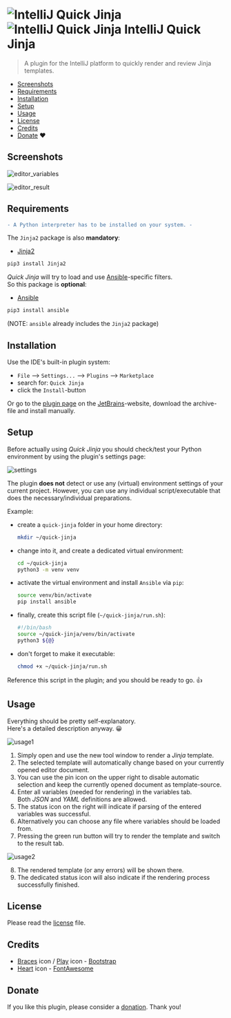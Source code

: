 # ![IntelliJ Quick Jinja](src/main/resources/META-INF/pluginIcon.png#gh-light-mode-only) ![IntelliJ Quick Jinja](src/main/resources/META-INF/pluginIcon_dark.png#gh-dark-mode-only) IntelliJ Quick Jinja

> A plugin for the IntelliJ platform to quickly render and review Jinja templates.

* [Screenshots](#screenshots)
* [Requirements](#requirements)
* [Installation](#installation)
* [Setup](#setup)
* [Usage](#usage)
* [License](#license)
* [Credits](#credits)
* [Donate](#donate) :heart:

## Screenshots

![editor_variables](screenshots/editor_variables.png)

![editor_result](screenshots/editor_result.png)

## Requirements

```diff
- A Python interpreter has to be installed on your system. -
```

The `Jinja2` package is also **mandatory**:

* [Jinja2](https://pypi.org/project/Jinja2/)

```bash
pip3 install Jinja2
```

_Quick Jinja_ will try to load and use [Ansible](https://www.ansible.com/)-specific filters.  
So this package is **optional**:

* [Ansible](https://pypi.org/project/ansible/)  

```bash
pip3 install ansible
```
(NOTE: `ansible` already includes the `Jinja2` package)

## Installation

Use the IDE's built-in plugin system:

* `File` --> `Settings...` --> `Plugins` --> `Marketplace`
* search for: `Quick Jinja`
* click the `Install`-button

Or go to the [plugin page](https://plugins.jetbrains.com/plugin/24850-quick-jinja) on the [JetBrains](https://www.jetbrains.com)-website, download the archive-file and install manually.

## Setup

Before actually using _Quick Jinja_ you should check/test your Python environment by using the plugin's settings page:

![settings](screenshots/settings.png)

The plugin **does not** detect or use any (virtual) environment settings of your current project.
However, you can use any individual script/executable that does the necessary/individual preparations. 

Example:

* create a `quick-jinja` folder in your home directory:
  ```bash
  mkdir ~/quick-jinja
  ```

* change into it, and create a dedicated virtual environment:
  ```bash
  cd ~/quick-jinja
  python3 -m venv venv
  ```

* activate the virtual environment and install `Ansible` via `pip`:
  ```bash
  source venv/bin/activate
  pip install ansible
  ```

* finally, create this script file (`~/quick-jinja/run.sh`):
  ```bash
  #!/bin/bash
  source ~/quick-jinja/venv/bin/activate
  python3 ${@}
  ```

* don't forget to make it executable:
  ```bash
  chmod +x ~/quick-jinja/run.sh
  ```

Reference this script in the plugin; and you should be ready to go. :thumbsup:

## Usage

Everything should be pretty self-explanatory.  
Here's a detailed description anyway. :grinning:

![usage1](screenshots/usage1.png)

1. Simply open and use the new tool window to render a _Jinja_ template.
2. The selected template will automatically change based on your currently opened editor document.
3. You can use the pin icon on the upper right to disable automatic selection and keep the currently opened document as template-source.
4. Enter all variables (needed for rendering) in the variables tab.  
Both _JSON_ and _YAML_ definitions are allowed.
5. The status icon on the right will indicate if parsing of the entered variables was successful.
6. Alternatively you can choose any file where variables should be loaded from.
7. Pressing the green run button will try to render the template and switch to the result tab.

![usage2](screenshots/usage2.png)

8. The rendered template (or any errors) will be shown there.
9. The dedicated status icon will also indicate if the rendering process successfully finished.

## License

Please read the [license](LICENSE) file.

## Credits

* [Braces](https://icons.getbootstrap.com/icons/braces/) icon / [Play](https://icons.getbootstrap.com/icons/play-fill/) icon - [Bootstrap](https://icons.getbootstrap.com/)
* [Heart](https://fontawesome.com/icons/heart?s=solid&f=classic) icon - [FontAwesome](https://fontawesome.com/)

## Donate

If you like this plugin, please consider a [donation](https://paypal.me/AchimSeufert). Thank you!
